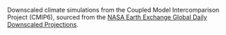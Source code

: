 Downscaled climate simulations from the Coupled Model Intercomparison Project (CMIP6), sourced from the [NASA Earth Exchange Global Daily Downscaled Projections](https://www.nccs.nasa.gov/services/data-collections/land-based-products/nex-gddp-cmip6).